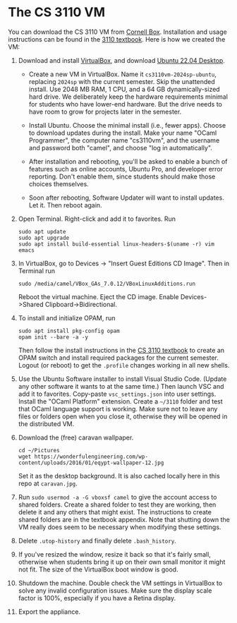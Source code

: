 # The CS 3110 VM

You can download the CS 3110 VM from [Cornell Box][3110vm]. Installation and
usage instructions can be found in the [3110 textbook][op-vm]. Here is how we
created the VM:

[3110vm]: https://cornell.box.com/v/cs3110vm-2024sp
[op-vm]: https://cs3110.github.io/textbook/chapters/appendix/vm.html

1. Download and install [VirtualBox][], and download
   [Ubuntu 22.04 Desktop][ubuntu].

   - Create a new VM in VirtualBox. Name it `cs3110vm-2024sp-ubuntu`, replacing
     `2024sp` with the current semester. Skip the unattended install. Use 2048
     MB RAM, 1 CPU, and a 64 GB dynamically-sized hard drive. We deliberately
     keep the hardware requirements minimal for students who have lower-end
     hardware. But the drive needs to have room to grow for projects later in
     the semester.

   - Install Ubuntu. Choose the minimal install (i.e., fewer apps). Choose to
     download updates during the install. Make your name "OCaml Programmer",
     the computer name "cs3110vm", and the username and password both "camel",
     and choose "log in automatically".

   - After installation and rebooting, you'll be asked to enable a bunch of
     features such as online accounts, Ubuntu Pro, and developer error
     reporting. Don't enable them, since students should make those choices
     themselves.

   - Soon after rebooting, Software Updater will want to install updates. Let
     it. Then reboot again.

2. Open Terminal. Right-click and add it to favorites. Run
   ```
   sudo apt update
   sudo apt upgrade
   sudo apt install build-essential linux-headers-$(uname -r) vim emacs
   ```

3. In VirtualBox, go to Devices -> "Insert Guest Editions CD Image". Then in Terminal run
   ```
   sudo /media/camel/VBox_GAs_7.0.12/VBoxLinuxAdditions.run
   ```
   Reboot the virtual machine. Eject the CD image. Enable Devices->Shared Clipboard->Bidirectional.

3. To install and initialize OPAM, run
   ```
   sudo apt install pkg-config opam
   opam init --bare -a -y
   ```
   Then follow the install instructions in the [CS 3110 textbook][op] to create
   an OPAM switch and install required packages for the current semester. Logout (or
   reboot) to get the `.profile` changes working in all new shells.

4. Use the Ubuntu Software installer to install Visual Studio Code. (Update any other software it wants to at the same time.) Then launch
   VSC and add it to favorites. Copy-paste `vsc_settings.json` into user
   settings. Install the "OCaml Platform" extension. Create a `~/3110` folder
   and test that OCaml language support is working. Make sure not to leave any
   files or folders open when you close it, otherwise they will be opened in the
   distributed VM.

5. Download the (free) caravan wallpaper.
   ```
   cd ~/Pictures
   wget https://wonderfulengineering.com/wp-content/uploads/2016/01/eqypt-wallpaper-12.jpg
   ```
   Set it as the desktop background. It is also cached locally here in this repo
   at `caravan.jpg`.

6. Run `sudo usermod -a -G vboxsf camel` to give the account access to shared
   folders. Create a shared folder to test they are working, then delete it and
   any others that might exist. The instructions to create shared folders are in
   the textbook appendix. Note that shutting down the VM really does seem to be
   necessary when modifying these settings.

7. Delete `.utop-history` and finally delete `.bash_history`.

8. If you've resized the window, resize it back so that it's fairly small,
   otherwise when students bring it up on their own small monitor it might not
   fit. The size of the VirtualBox boot window is good.

9. Shutdown the machine. Double check the VM settings in VirtualBox to solve any
   invalid configuration issues. Make sure the display scale factor is 100%,
   especially if you have a Retina display.

10. Export the appliance.

[VirtualBox]: https://www.virtualbox.org/wiki/Downloads
[ubuntu]: https://releases.ubuntu.com/22.04/
[op]: https://cs3110.github.io/textbook/
